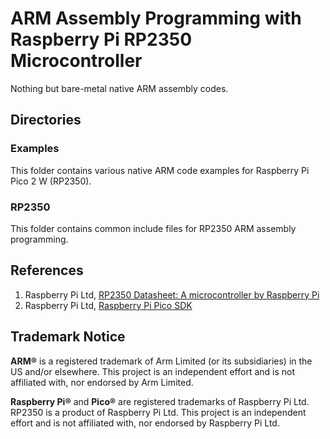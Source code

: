
# ARM Assembly Programming with Raspberry Pi RP2350 Microcontroller

Nothing but bare-metal native ARM assembly codes.

## Directories

### Examples

This folder contains various native ARM code examples for Raspberry Pi Pico 2 W (RP2350).

### RP2350

This folder contains common include files for RP2350 ARM assembly programming.

## References

1. Raspberry Pi Ltd, [RP2350 Datasheet: A microcontroller by Raspberry Pi](https://datasheets.raspberrypi.com/rp2350/rp2350-datasheet.pdf)
1. Raspberry Pi Ltd, [Raspberry Pi Pico SDK](https://github.com/raspberrypi/pico-sdk)

## Trademark Notice

**ARM®** is a registered trademark of Arm Limited (or its subsidiaries) in the US and/or elsewhere. This project is an independent effort and is not affiliated with, nor endorsed by Arm Limited.

**Raspberry Pi®** and **Pico®** are registered trademarks of Raspberry Pi Ltd. RP2350 is a product of Raspberry Pi Ltd. This project is an independent effort and is not affiliated with, nor endorsed by Raspberry Pi Ltd.
